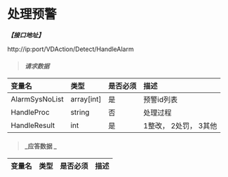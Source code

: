 # 处理预警

_**【接口地址】**_

http://ip:port/VDAction/Detect/HandleAlarm

> #### _请求数据_

| 变量名 | 类型 | 是否必须 | 描述 |
| :--- | :--- | :--- | :--- |
| AlarmSysNoList | array[int] | 是 | 预警id列表 |
| HandleProc | string | 否 | 处理过程 |
| HandleResult | int | 是 | 1整改， 2处罚， 3其他|

> #### _应答数据 _

| 变量名 | 类型 | 是否必须 | 描述 |
| :--- | :--- | :--- | :--- |


